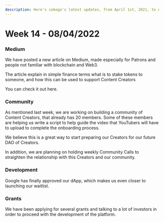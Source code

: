```yaml
---
description: Here's cobogo's latest updates, from April 1st, 2021, to April 8th, 2022
---
```


# Week 14 - 08/04/2022

### Medium

We have posted a new article on Medium, made especially for Patrons and people not familiar with blockchain and Web3.&#x20;

The article explain in simple finance terms what is to stake tokens to someone, and how this can be used to support Content Creators

You can check it out here.

### Community

As mentioned last week, we are working on building a community of Content Creators, that already has 20 members. Some of these members are helping us write a script to help guide the video that YouTubers will have to upload to complete the onboarding process.

We believe this is a great way to start preparing our Creators for our future DAO of Creators.

In addition, we are planning on holding weekly Community Calls to straighten the relationship with this Creators and our community.

### Development

Google has finally approved our dApp, which makes us even closer to launching our waitlist.

### Grants

We have been applying for several grants and talking to a lot of investors in order to proceed with the development of the platform.
